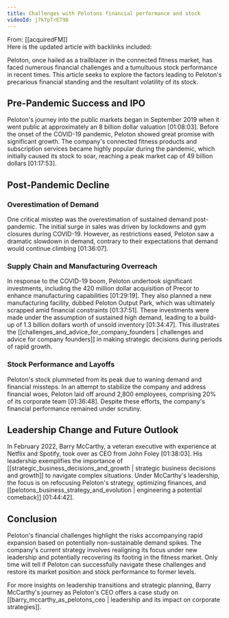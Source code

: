 ```yaml
---
title: Challenges with Pelotons financial performance and stock
videoId: j7kTpTrET98
---
```


From: [[acquiredFM]] <br/> 
Here is the updated article with backlinks included:

Peloton, once hailed as a trailblazer in the connected fitness market, has faced numerous financial challenges and a tumultuous stock performance in recent times. This article seeks to explore the factors leading to Peloton's precarious financial standing and the resultant volatility of its stock.

## Pre-Pandemic Success and IPO

Peloton's journey into the public markets began in September 2019 when it went public at approximately an 8 billion dollar valuation [<a class="yt-timestamp" data-t="01:08:03">01:08:03</a>]. Before the onset of the COVID-19 pandemic, Peloton showed great promise with significant growth. The company's connected fitness products and subscription services became highly popular during the pandemic, which initially caused its stock to soar, reaching a peak market cap of 49 billion dollars [<a class="yt-timestamp" data-t="01:17:53">01:17:53</a>].

## Post-Pandemic Decline

### Overestimation of Demand

One critical misstep was the overestimation of sustained demand post-pandemic. The initial surge in sales was driven by lockdowns and gym closures during COVID-19. However, as restrictions eased, Peloton saw a dramatic slowdown in demand, contrary to their expectations that demand would continue climbing [<a class="yt-timestamp" data-t="01:36:07">01:36:07</a>]. 

### Supply Chain and Manufacturing Overreach

In response to the COVID-19 boom, Peloton undertook significant investments, including the 420 million dollar acquisition of Precor to enhance manufacturing capabilities [<a class="yt-timestamp" data-t="01:29:19">01:29:19</a>]. They also planned a new manufacturing facility, dubbed Peloton Output Park, which was ultimately scrapped amid financial constraints [<a class="yt-timestamp" data-t="01:37:51">01:37:51</a>]. These investments were made under the assumption of sustained high demand, leading to a build-up of 1.3 billion dollars worth of unsold inventory [<a class="yt-timestamp" data-t="01:34:47">01:34:47</a>]. This illustrates the [[challenges_and_advice_for_company_founders | challenges and advice for company founders]] in making strategic decisions during periods of rapid growth.

### Stock Performance and Layoffs

Peloton's stock plummeted from its peak due to waning demand and financial missteps. In an attempt to stabilize the company and address financial woes, Peloton laid off around 2,800 employees, comprising 20% of its corporate team [<a class="yt-timestamp" data-t="01:36:48">01:36:48</a>]. Despite these efforts, the company's financial performance remained under scrutiny.

## Leadership Change and Future Outlook

In February 2022, Barry McCarthy, a veteran executive with experience at Netflix and Spotify, took over as CEO from John Foley [<a class="yt-timestamp" data-t="01:38:03">01:38:03</a>]. His leadership exemplifies the importance of [[strategic_business_decisions_and_growth | strategic business decisions and growth]] to navigate complex situations. Under McCarthy's leadership, the focus is on refocusing Peloton's strategy, optimizing finances, and [[pelotons_business_strategy_and_evolution | engineering a potential comeback]] [<a class="yt-timestamp" data-t="01:44:42">01:44:42</a>].

## Conclusion

Peloton's financial challenges highlight the risks accompanying rapid expansion based on potentially non-sustainable demand spikes. The company's current strategy involves realigning its focus under new leadership and potentially recovering its footing in the fitness market. Only time will tell if Peloton can successfully navigate these challenges and restore its market position and stock performance to former levels. 

For more insights on leadership transitions and strategic planning, Barry McCarthy's journey as Peloton's CEO offers a case study on [[barry_mccarthy_as_pelotons_ceo | leadership and its impact on corporate strategies]].